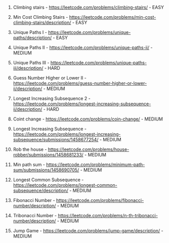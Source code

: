 1. Climbing stairs - https://leetcode.com/problems/climbing-stairs/ - EASY
   
2. Min Cost Climbing Stairs - https://leetcode.com/problems/min-cost-climbing-stairs/description/ - EASY

3. Unique Paths I - https://leetcode.com/problems/unique-paths/description/ - EASY

4. Unique Paths II - https://leetcode.com/problems/unique-paths-ii/ - MEDIUM

5. Unique Paths III - https://leetcode.com/problems/unique-paths-iii/description/ - HARD

6. Guess Number Higher or Lower II - https://leetcode.com/problems/guess-number-higher-or-lower-ii/description/ - MEDIUM

7. Longest Increasing Subsequence 2 - https://leetcode.com/problems/longest-increasing-subsequence-ii/description/ - HARD

8. Coint change - https://leetcode.com/problems/coin-change/ - MEDIUM

9. Longest Increasing Subsequence - https://leetcode.com/problems/longest-increasing-subsequence/submissions/1458677254/ - MEDIUM

10. Rob the house - https://leetcode.com/problems/house-robber/submissions/1458681233/ - MEDIUM

11. Min path sum - https://leetcode.com/problems/minimum-path-sum/submissions/1458690705/ - MEDIUM

12. Longest Common Subsequence - https://leetcode.com/problems/longest-common-subsequence/description/ - MEDIUM

13. Fibonacci Number - https://leetcode.com/problems/fibonacci-number/description/ - MEDIUM

14. Tribonacci Number - https://leetcode.com/problems/n-th-tribonacci-number/description/ - MEDIUM

15. Jump Game - https://leetcode.com/problems/jump-game/description/ - MEDIUM
